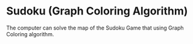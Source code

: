 # Sudoku (Graph Coloring Algorithm)
The computer can solve the map of the Sudoku Game that using Graph Coloring algorithm.
